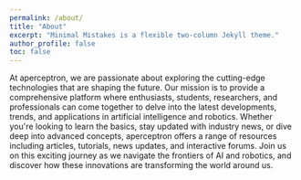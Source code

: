 ```yaml
---
permalink: /about/
title: "About"
excerpt: "Minimal Mistakes is a flexible two-column Jekyll theme."
author_profile: false
toc: false
---
```


At aperceptron, we are passionate about exploring the cutting-edge technologies that are shaping the future. Our mission is to provide a comprehensive platform where enthusiasts, students, researchers, and professionals can come together to delve into the latest developments, trends, and applications in artificial intelligence and robotics. Whether you're looking to learn the basics, stay updated with industry news, or dive deep into advanced concepts, aperceptron offers a range of resources including articles, tutorials, news updates, and interactive forums. Join us on this exciting journey as we navigate the frontiers of AI and robotics, and discover how these innovations are transforming the world around us.
